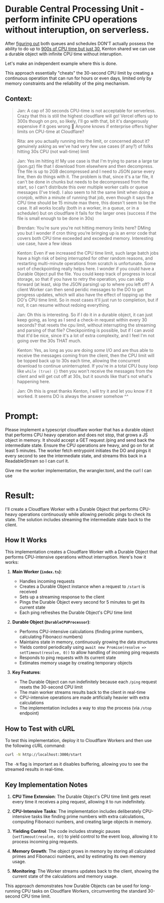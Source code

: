 # Durable Central Processing Unit - perform infinite CPU operations without interuption, on serverless.

After [figuring out](https://x.com/irvinebroque/status/1896942190997483664) both queues and schedules DON'T actually possess the ability to do up to [900s of CPU time but just 30](https://developers.cloudflare.com/workers/platform/limits/), Kenton shared we can use a durable object with infinite CPU time without interuption.

Let's make an independent example where this is done.

This approach essentially "cheats" the 30-second CPU limit by creating a continuous operation that can run for hours or even days, limited only by memory constraints and the reliability of the ping mechanism.

## Context:

> Jan: A cap of 30 seconds CPU-time is not acceptable for serverless. Crazy that this is still the highest cloudflare will go! Vercel offers up to 300s though on pro, so likely, I'll go with that, bit it's dangerously expensive if it goes wrong 🫠 Anyone knows if enterprise offers higher limits on CPU-time at Cloudflare?

> Rita: are you actually running into the limit, or concerned about it? genuinely asking as we've had very few use cases (if any?) of folks hitting 30s CPU (not wall-time) limit

> Jan: Yes im hitting it! My use case is that I'm trying to parse a large tar (json.gz) file that I download from elsewhere and then decompress. The file is up to 2GB decompressed and I need to JSON parse every line, then do things with it. The problem is that, since it's a tar file, it can't be done in chunks but needs to be decompressed from the start, so I can't distribute this over multiple worker calls or queue messages (I've tried). I also seem to hit the same limit when doing a cronjob, within a minute of running that job, even though it says the CPU time should be 15 minute max there, this doesn't seem to be the case. It all works locally (both in a worker, in a queue, or in a scheduler) but on cloudflare it fails for the larger ones (success if the file is small enough to be done in 30s)

> Brendan: You’re sure you’re not hitting memory limits here? DMing you but I wonder if cron thing you’re bringing up is an error code that covers both CPU time exceeded and exceeded memory. Interesting use case, have a few ideas

> Kenton: Even if we increased the CPU time limit, such large batch jobs have a high risk of being interrupted for other random reasons, and restarting multi-minute operations from scratch is unfortunate. Some sort of checkpointing really helps here. I wonder if you could have a Durable Object pull the file. You could keep track of progress in local storage, so that if you have to retry the operation, you can skip forward (at least, skip the JSON parsing) up to where you left off? A client Worker can then send peridic messages to the DO to get progress updates, which will also have the effect of topping up the DO's CPU time limit. So in most cases it'll just run to completion, but if not, it can resume without redoing everything.

> Jan: Oh this is interesting. So if I do it in a durable object, it can just keep going, as long as I send a check-in request within every 30 seconds? that resets the cpu limit, without interrupting the streaming and parsing of that file? Checkpointing is possible, but if I can avoid that it'd be nice, since it's a lot of extra complexity, and I feel I'm not going over the 30s THAT much.

> Kenton: Yes, as long as you are doing _some_ I/O and are thus able to receive the messages coming from the client, then the CPU limit will be topped back up to 30s each time, allowing the concurrent download to continue uninterrupted. If you're in a total CPU busy loop like `while (true) {}` then you won't receive the messages from the client and will get cut off at 30s, but it sounds like that's not what's happening here.

> Jan: Oh this is great thanks Kenton, I will try it and let you know if it worked. It seems DO is always the answer somehow ^^

# Prompt:

Please implement a typescript cloudflare worker that has a durable object that performs CPU heavy operation and does not stop, that grows a JS object in memory. It should accept a GET request /ping and send back the intermediate state. Ensure the CPU operations are heavy, and go on for at least 5 minutes. The worker fetch entrypoint initiates the DO and pings it every second to see the intermediate state, and streams this back in a ReadableStream so I can curl it.

Give me the worker implementation, the wrangler.toml, and the curl I can use

# Result:

I'll create a Cloudflare Worker with a Durable Object that performs CPU-heavy operations continuously while allowing periodic pings to check its state. The solution includes streaming the intermediate state back to the client.

## How It Works

This implementation creates a Cloudflare Worker with a Durable Object that performs CPU-intensive operations without interruption. Here's how it works:

1. **Main Worker (`index.ts`)**:

   - Handles incoming requests
   - Creates a Durable Object instance when a request to `/start` is received
   - Sets up a streaming response to the client
   - Pings the Durable Object every second for 5 minutes to get its current state
   - Each ping refreshes the Durable Object's CPU time limit

2. **Durable Object (`DurableCPUProcessor`)**:

   - Performs CPU-intensive calculations (finding prime numbers, calculating Fibonacci numbers)
   - Maintains state in memory, continuously growing the data structures
   - Yields control periodically using `await new Promise(resolve => setTimeout(resolve, 0))` to allow handling of incoming ping requests
   - Responds to ping requests with its current state
   - Estimates memory usage by creating temporary objects

3. **Key Features**:
   - The Durable Object can run indefinitely because each `/ping` request resets the 30-second CPU limit
   - The main worker streams results back to the client in real-time
   - CPU-intensive operations are made artificially heavier with extra calculations
   - The implementation includes a way to stop the process (via `/stop` endpoint)

## How to Test with cURL

To test this implementation, deploy it to Cloudflare Workers and then use the following cURL command:

```bash
curl -N http://localhost:3000/start
```

The `-N` flag is important as it disables buffering, allowing you to see the streamed results in real-time.

## Key Implementation Notes

1. **CPU Time Extension**: The Durable Object's CPU time limit gets reset every time it receives a ping request, allowing it to run indefinitely.

2. **CPU-Intensive Tasks**: The implementation includes deliberately CPU-intensive tasks like finding prime numbers with extra calculations, computing Fibonacci numbers, and creating large objects in memory.

3. **Yielding Control**: The code includes strategic pauses (`setTimeout(resolve, 0)`) to yield control to the event loop, allowing it to process incoming ping requests.

4. **Memory Growth**: The object grows in memory by storing all calculated primes and Fibonacci numbers, and by estimating its own memory usage.

5. **Monitoring**: The Worker streams updates back to the client, showing the current state of the calculations and memory usage.

This approach demonstrates how Durable Objects can be used for long-running CPU tasks on Cloudflare Workers, circumventing the standard 30-second CPU time limit.
